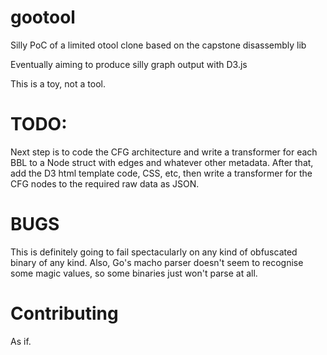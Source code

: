 gootool
=======

Silly PoC of a limited otool clone based on the capstone disassembly lib

Eventually aiming to produce silly graph output with D3.js

This is a toy, not a tool.

TODO:
=======

Next step is to code the CFG architecture and write a transformer for each BBL to a Node struct with edges and whatever other metadata. After that, add the D3 html template code, CSS, etc, then write a transformer for the CFG nodes to the required raw data as JSON.

BUGS
=======

This is definitely going to fail spectacularly on any kind of obfuscated binary of any kind. Also, Go's macho parser doesn't seem to recognise some magic values, so some binaries just won't parse at all.

Contributing
=======

As if.


